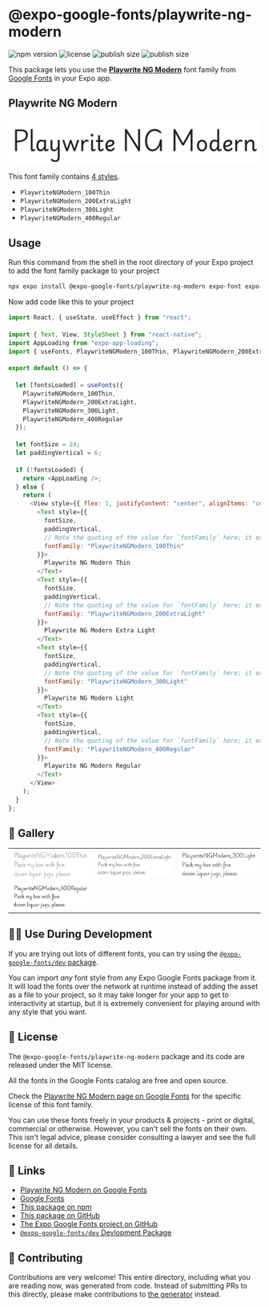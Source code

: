 # @expo-google-fonts/playwrite-ng-modern

![npm version](https://flat.badgen.net/npm/v/@expo-google-fonts/playwrite-ng-modern)
![license](https://flat.badgen.net/github/license/expo/google-fonts)
![publish size](https://flat.badgen.net/packagephobia/install/@expo-google-fonts/playwrite-ng-modern)
![publish size](https://flat.badgen.net/packagephobia/publish/@expo-google-fonts/playwrite-ng-modern)

This package lets you use the [**Playwrite NG Modern**](https://fonts.google.com/specimen/Playwrite+NG+Modern) font family from [Google Fonts](https://fonts.google.com/) in your Expo app.

## Playwrite NG Modern

![Playwrite NG Modern](./font-family.png)

This font family contains [4 styles](#-gallery).

- `PlaywriteNGModern_100Thin`
- `PlaywriteNGModern_200ExtraLight`
- `PlaywriteNGModern_300Light`
- `PlaywriteNGModern_400Regular`

## Usage

Run this command from the shell in the root directory of your Expo project to add the font family package to your project

```sh
npx expo install @expo-google-fonts/playwrite-ng-modern expo-font expo-app-loading
```

Now add code like this to your project

```js
import React, { useState, useEffect } from "react";

import { Text, View, StyleSheet } from "react-native";
import AppLoading from "expo-app-loading";
import { useFonts, PlaywriteNGModern_100Thin, PlaywriteNGModern_200ExtraLight, PlaywriteNGModern_300Light, PlaywriteNGModern_400Regular } from '@expo-google-fonts/playwrite-ng-modern';

export default () => {

  let [fontsLoaded] = useFonts({
    PlaywriteNGModern_100Thin, 
    PlaywriteNGModern_200ExtraLight, 
    PlaywriteNGModern_300Light, 
    PlaywriteNGModern_400Regular
  });

  let fontSize = 24;
  let paddingVertical = 6;

  if (!fontsLoaded) {
    return <AppLoading />;
  } else {
    return (
      <View style={{ flex: 1, justifyContent: "center", alignItems: "center" }}>
        <Text style={{
          fontSize,
          paddingVertical,
          // Note the quoting of the value for `fontFamily` here; it expects a string!
          fontFamily: "PlaywriteNGModern_100Thin"
        }}>
          Playwrite NG Modern Thin
        </Text>
        <Text style={{
          fontSize,
          paddingVertical,
          // Note the quoting of the value for `fontFamily` here; it expects a string!
          fontFamily: "PlaywriteNGModern_200ExtraLight"
        }}>
          Playwrite NG Modern Extra Light
        </Text>
        <Text style={{
          fontSize,
          paddingVertical,
          // Note the quoting of the value for `fontFamily` here; it expects a string!
          fontFamily: "PlaywriteNGModern_300Light"
        }}>
          Playwrite NG Modern Light
        </Text>
        <Text style={{
          fontSize,
          paddingVertical,
          // Note the quoting of the value for `fontFamily` here; it expects a string!
          fontFamily: "PlaywriteNGModern_400Regular"
        }}>
          Playwrite NG Modern Regular
        </Text>
      </View>
    );
  }
};
```

## 🔡 Gallery


||||
|-|-|-|
|![PlaywriteNGModern_100Thin](./PlaywriteNGModern_100Thin.ttf.png)|![PlaywriteNGModern_200ExtraLight](./PlaywriteNGModern_200ExtraLight.ttf.png)|![PlaywriteNGModern_300Light](./PlaywriteNGModern_300Light.ttf.png)||
|![PlaywriteNGModern_400Regular](./PlaywriteNGModern_400Regular.ttf.png)||||


## 👩‍💻 Use During Development

If you are trying out lots of different fonts, you can try using the [`@expo-google-fonts/dev` package](https://github.com/expo/google-fonts/tree/master/font-packages/dev#readme).

You can import _any_ font style from any Expo Google Fonts package from it. It will load the fonts over the network at runtime instead of adding the asset as a file to your project, so it may take longer for your app to get to interactivity at startup, but it is extremely convenient for playing around with any style that you want.


## 📖 License

The `@expo-google-fonts/playwrite-ng-modern` package and its code are released under the MIT license.

All the fonts in the Google Fonts catalog are free and open source.

Check the [Playwrite NG Modern page on Google Fonts](https://fonts.google.com/specimen/Playwrite+NG+Modern) for the specific license of this font family.

You can use these fonts freely in your products & projects - print or digital, commercial or otherwise. However, you can't sell the fonts on their own. This isn't legal advice, please consider consulting a lawyer and see the full license for all details.

## 🔗 Links

- [Playwrite NG Modern on Google Fonts](https://fonts.google.com/specimen/Playwrite+NG+Modern)
- [Google Fonts](https://fonts.google.com/)
- [This package on npm](https://www.npmjs.com/package/@expo-google-fonts/playwrite-ng-modern)
- [This package on GitHub](https://github.com/expo/google-fonts/tree/master/font-packages/playwrite-ng-modern)
- [The Expo Google Fonts project on GitHub](https://github.com/expo/google-fonts)
- [`@expo-google-fonts/dev` Devlopment Package](https://github.com/expo/google-fonts/tree/master/font-packages/dev)

## 🤝 Contributing

Contributions are very welcome! This entire directory, including what you are reading now, was generated from code. Instead of submitting PRs to this directly, please make contributions to [the generator](https://github.com/expo/google-fonts/tree/master/packages/generator) instead.
